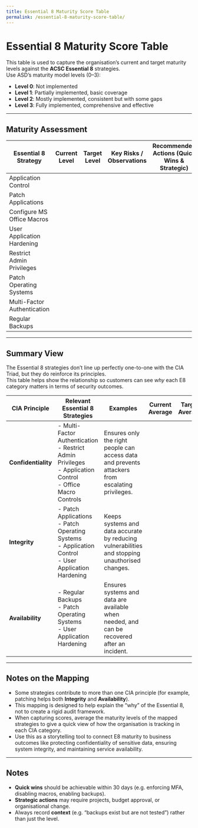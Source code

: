 ```yaml
---
title: Essential 8 Maturity Score Table
permalink: /essential-8-maturity-score-table/
---
```


# Essential 8 Maturity Score Table

This table is used to capture the organisation’s current and target maturity levels against the **ACSC Essential 8** strategies.  
Use ASD’s maturity model levels (0–3):  
- **Level 0**: Not implemented  
- **Level 1**: Partially implemented, basic coverage  
- **Level 2**: Mostly implemented, consistent but with some gaps  
- **Level 3**: Fully implemented, comprehensive and effective  

---

## Maturity Assessment

| Essential 8 Strategy       | Current Level | Target Level | Key Risks / Observations                          | Recommended Actions (Quick Wins & Strategic) |
|----------------------------|---------------|--------------|--------------------------------------------------|----------------------------------------------|
| Application Control        |               |              |                                                  |                                              |
| Patch Applications         |               |              |                                                  |                                              |
| Configure MS Office Macros |               |              |                                                  |                                              |
| User Application Hardening |               |              |                                                  |                                              |
| Restrict Admin Privileges  |               |              |                                                  |                                              |
| Patch Operating Systems    |               |              |                                                  |                                              |
| Multi-Factor Authentication|               |              |                                                  |                                              |
| Regular Backups            |               |              |                                                  |                                              |

---

## Summary View

The Essential 8 strategies don’t line up perfectly one-to-one with the CIA Triad, but they do reinforce its principles.  
This table helps show the relationship so customers can see *why* each E8 category matters in terms of security outcomes.

| CIA Principle  | Relevant Essential 8 Strategies                                                                                     | Examples                                                                                           | Current Average | Target Average | Overall Gap |
|----------------|---------------------------------------------------------------------------------------------------------------------|---------------------------------------------------------------------------------------------------|-----------------|----------------|-------------|
| **Confidentiality** | - Multi-Factor Authentication<br>- Restrict Admin Privileges<br>- Application Control<br>- Office Macro Controls | Ensures only the right people can access data and prevents attackers from escalating privileges.   |                 |                |             |
| **Integrity**       | - Patch Applications<br>- Patch Operating Systems<br>- Application Control<br>- User Application Hardening      | Keeps systems and data accurate by reducing vulnerabilities and stopping unauthorised changes.     |                 |                |             |
| **Availability**    | - Regular Backups<br>- Patch Operating Systems<br>- User Application Hardening                                  | Ensures systems and data are available when needed, and can be recovered after an incident.        |                 |                |             |

---

## Notes on the Mapping
- Some strategies contribute to more than one CIA principle (for example, patching helps both **Integrity** and **Availability**).  
- This mapping is designed to help explain the “why” of the Essential 8, not to create a rigid audit framework.  
- When capturing scores, average the maturity levels of the mapped strategies to give a quick view of how the organisation is tracking in each CIA category.  
- Use this as a storytelling tool to connect E8 maturity to business outcomes like protecting confidentiality of sensitive data, ensuring system integrity, and maintaining service availability.  

---

## Notes
- **Quick wins** should be achievable within 30 days (e.g. enforcing MFA, disabling macros, enabling backups).  
- **Strategic actions** may require projects, budget approval, or organisational change.  
- Always record **context** (e.g. “backups exist but are not tested”) rather than just the level.  
